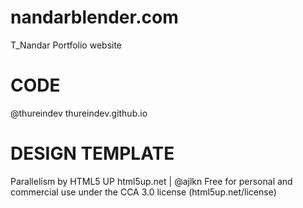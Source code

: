 # nandarblender.com
T_Nandar Portfolio website

CODE
===============
@thureindev
thureindev.github.io

DESIGN TEMPLATE
===============
Parallelism by HTML5 UP
html5up.net | @ajlkn
Free for personal and commercial use under the CCA 3.0 license (html5up.net/license)
